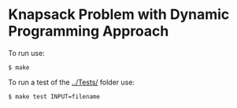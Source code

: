 # Knapsack Problem with Dynamic Programming Approach
To run use:
```
$ make
```

To run a test of the [../Tests/](https://github.com/jorismar/APA-Algorithms/tree/master/dynamic-programming/knapsack-problem/Tests) folder use:
```
$ make test INPUT=filename
```
